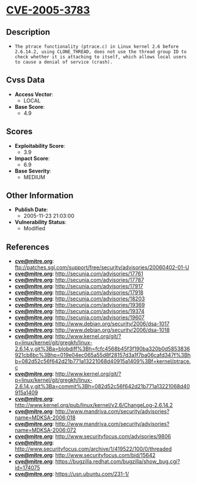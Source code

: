 
# [CVE-2005-3783](https://cve.mitre.org/cgi-bin/cvename.cgi?name=CVE-2005-3783)

## Description

- `The ptrace functionality (ptrace.c) in Linux kernel 2.6 before 2.6.14.2, using CLONE_THREAD, does not use the thread group ID to check whether it is attaching to itself, which allows local users to cause a denial of service (crash).`

## Cvss Data

- **Access Vector**:
  - LOCAL
- **Base Score**:
  - 4.9

## Scores

- **Exploitability Score**:
  - 3.9
- **Impact Score**:
  - 6.9
- **Base Severity**:
  - MEDIUM

## Other Information

- **Publish Date**:
  - 2005-11-23 21:03:00
- **Vulnerability Status**:
  - Modified

## References

- **cve@mitre.org**: ftp://patches.sgi.com/support/free/security/advisories/20060402-01-U
- **cve@mitre.org**: http://secunia.com/advisories/17761
- **cve@mitre.org**: http://secunia.com/advisories/17787
- **cve@mitre.org**: http://secunia.com/advisories/17917
- **cve@mitre.org**: http://secunia.com/advisories/17918
- **cve@mitre.org**: http://secunia.com/advisories/18203
- **cve@mitre.org**: http://secunia.com/advisories/19369
- **cve@mitre.org**: http://secunia.com/advisories/19374
- **cve@mitre.org**: http://secunia.com/advisories/19607
- **cve@mitre.org**: http://www.debian.org/security/2006/dsa-1017
- **cve@mitre.org**: http://www.debian.org/security/2006/dsa-1018
- **cve@mitre.org**: http://www.kernel.org/git/?p=linux/kernel/git/gregkh/linux-2.6.14.y.git%3Ba=blobdiff%3Bh=fcfc4568b45f3f190ba320b0d5853836921cb8bc%3Bhp=019e04ec065a55d8f28157d3a1f7ba06cafd347f%3Bhb=082d52c56f642d21b771a13221068d40915a1409%3Bf=kernel/ptrace.c
- **cve@mitre.org**: http://www.kernel.org/git/?p=linux/kernel/git/gregkh/linux-2.6.14.y.git%3Ba=commit%3Bh=082d52c56f642d21b771a13221068d40915a1409
- **cve@mitre.org**: http://www.kernel.org/pub/linux/kernel/v2.6/ChangeLog-2.6.14.2
- **cve@mitre.org**: http://www.mandriva.com/security/advisories?name=MDKSA-2006:018
- **cve@mitre.org**: http://www.mandriva.com/security/advisories?name=MDKSA-2006:072
- **cve@mitre.org**: http://www.securityfocus.com/advisories/9806
- **cve@mitre.org**: http://www.securityfocus.com/archive/1/419522/100/0/threaded
- **cve@mitre.org**: http://www.securityfocus.com/bid/15642
- **cve@mitre.org**: https://bugzilla.redhat.com/bugzilla/show_bug.cgi?id=174075
- **cve@mitre.org**: https://usn.ubuntu.com/231-1/
